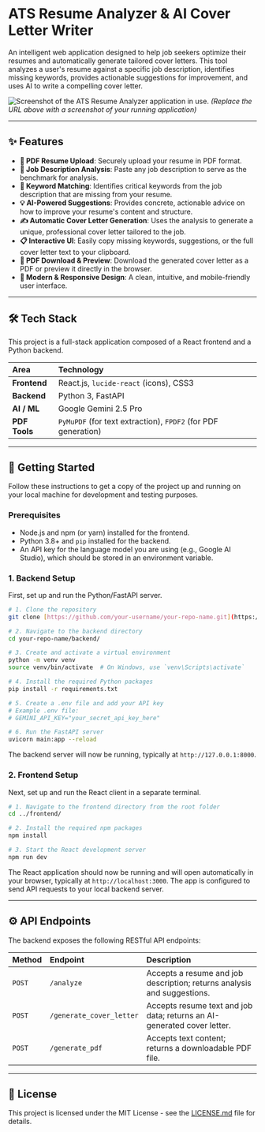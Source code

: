 # ATS Resume Analyzer & AI Cover Letter Writer

An intelligent web application designed to help job seekers optimize their resumes and automatically generate tailored cover letters. This tool analyzes a user's resume against a specific job description, identifies missing keywords, provides actionable suggestions for improvement, and uses AI to write a compelling cover letter.

![Screenshot of the ATS Resume Analyzer application in use.](https://i.imgur.com/your-screenshot-url.png)
*(Replace the URL above with a screenshot of your running application)*

---

## ✨ Features

-   **📄 PDF Resume Upload**: Securely upload your resume in PDF format.
-   **📝 Job Description Analysis**: Paste any job description to serve as the benchmark for analysis.
-   **🔑 Keyword Matching**: Identifies critical keywords from the job description that are missing from your resume.
-   **💡 AI-Powered Suggestions**: Provides concrete, actionable advice on how to improve your resume's content and structure.
-   **✍️ Automatic Cover Letter Generation**: Uses the analysis to generate a unique, professional cover letter tailored to the job.
-   **📋 Interactive UI**: Easily copy missing keywords, suggestions, or the full cover letter text to your clipboard.
-   **🚀 PDF Download & Preview**: Download the generated cover letter as a PDF or preview it directly in the browser.
-   **💅 Modern & Responsive Design**: A clean, intuitive, and mobile-friendly user interface.

---

## 🛠️ Tech Stack

This project is a full-stack application composed of a React frontend and a Python backend.

| Area      | Technology                                    |
| :-------- | :-------------------------------------------- |
| **Frontend** | React.js, `lucide-react` (icons), CSS3        |
| **Backend** | Python 3, FastAPI                             |
| **AI / ML** | Google Gemini 2.5 Pro                         |
| **PDF Tools** | `PyMuPDF` (for text extraction), `FPDF2` (for PDF generation) |

---

## 🚀 Getting Started

Follow these instructions to get a copy of the project up and running on your local machine for development and testing purposes.

### Prerequisites

-   Node.js and npm (or yarn) installed for the frontend.
-   Python 3.8+ and `pip` installed for the backend.
-   An API key for the language model you are using (e.g., Google AI Studio), which should be stored in an environment variable.

### 1. Backend Setup

First, set up and run the Python/FastAPI server.

```bash
# 1. Clone the repository
git clone [https://github.com/your-username/your-repo-name.git](https://github.com/your-username/your-repo-name.git)

# 2. Navigate to the backend directory
cd your-repo-name/backend/

# 3. Create and activate a virtual environment
python -m venv venv
source venv/bin/activate  # On Windows, use `venv\Scripts\activate`

# 4. Install the required Python packages
pip install -r requirements.txt

# 5. Create a .env file and add your API key
# Example .env file:
# GEMINI_API_KEY="your_secret_api_key_here"

# 6. Run the FastAPI server
uvicorn main:app --reload
```

The backend server will now be running, typically at `http://127.0.0.1:8000`.

### 2. Frontend Setup

Next, set up and run the React client in a separate terminal.

```bash
# 1. Navigate to the frontend directory from the root folder
cd ../frontend/

# 2. Install the required npm packages
npm install

# 3. Start the React development server
npm run dev
```

The React application should now be running and will open automatically in your browser, typically at `http://localhost:3000`. The app is configured to send API requests to your local backend server.

---

## ⚙️ API Endpoints

The backend exposes the following RESTful API endpoints:

| Method | Endpoint                  | Description                                                              |
| :----- | :------------------------ | :----------------------------------------------------------------------- |
| `POST` | `/analyze`                | Accepts a resume and job description; returns analysis and suggestions.  |
| `POST` | `/generate_cover_letter`  | Accepts resume text and job data; returns an AI-generated cover letter.  |
| `POST` | `/generate_pdf`           | Accepts text content; returns a downloadable PDF file.                   |

---

## 📄 License

This project is licensed under the MIT License - see the [LICENSE.md](LICENSE.md) file for details.
